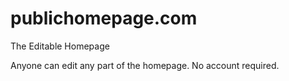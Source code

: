 # publichomepage.com

The Editable Homepage

Anyone can edit any part of the homepage.  No account required.
